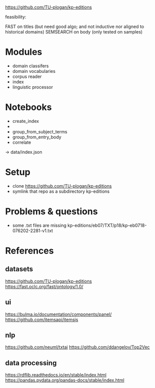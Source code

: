 https://github.com/TU-plogan/kp-editions

feasibility:

FAST on titles (but need good algo; and not inductive nor aligned to historical domains)
SEMSEARCH on body (only tested on samples)

# Modules

* domain classifers
* domain vocabularies
* corpus reader
* index
* linguistic processor

# Notebooks

* create_index
* 
* group_from_subject_terms
* group_from_entry_body
* correlate

-> data/index.json

# Setup

* clone https://github.com/TU-plogan/kp-editions
* symlink that repo as a subdirectory kp-editions

# Problems & questions

* some .txt files are missing kp-editions/eb07/TXT/p18/kp-eb0718-076202-2281-v1.txt

# References

## datasets

https://github.com/TU-plogan/kp-editions
https://fast.oclc.org/fast/ontology/1.0/

## ui

https://bulma.io/documentation/components/panel/
https://github.com/itemsapi/itemsjs

## nlp

https://github.com/neuml/txtai
https://github.com/ddangelov/Top2Vec

## data processing

https://rdflib.readthedocs.io/en/stable/index.html
https://pandas.pydata.org/pandas-docs/stable/index.html
